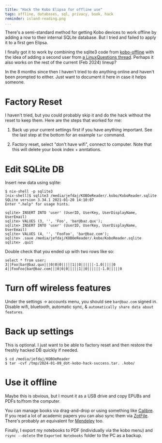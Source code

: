 ```yaml
---
title: "Hack the Kobo Elipsa for offline use"
tags: offline, databases, sql, privacy, book, hack
reminder: island-reading.png
...
```


There's a semi-standard method for getting Kobo devices to work offline by adding a row to their internal SQLite database.
But I tried and failed to apply it to a first gen Elipsa.

I finally got it to work by combining the sqlite3 code from [kobo-offline][ko]
with the idea of adding a second user from [a LinuxQuestions thread][tr].
Perhaps it also works on the rest of the current (Feb 2024) lineup?

In the 8 months since then I haven't tried to do anything online and haven't been prompted to either.
Just want to document it here in case it helps someone.

# Factory Reset

I haven't tried, but you could probably skip it and do the hack without the reset to keep them.
Here are the steps that worked for me:

1. Back up your current settings first if you have anything important.
   See the last step at the bottom for an example `tar` command.

3. Factory reset, select "don't have wifi", connect to computer.
Note that this will delete your book index + anntations.

# Edit SQLite DB

Insert new data using sqlite:

~~~{ .bash }
$ nix-shell -p sqlite3
[nix-shell]$ sqlite3 /media/jefdaj/KOBOeReader/.kobo/KoboReader.sqlite 
SQLite version 3.34.1 2021-01-20 14:10:07
Enter ".help" for usage hints.
~~~

~~~{ .sql }
sqlite> INSERT INTO 'user' (UserID, UserKey, UserDisplayName, UserEmail)
sqlite> VALUES (3, '', 'Foo', 'bar@baz.qux');
sqlite> INSERT INTO 'user' (UserID, UserKey, UserDisplayName, UserEmail)
sqlite> VALUES (4, '', 'FooFoo', 'bar@baz.com');
sqlite> .save /media/jefdaj/KOBOeReader/.kobo/KoboReader.sqlite
sqlite> .quit
~~~

Double check that you ended up with two rows like so:

~~~{ .sql }
select * from user;
3||Foo|bar@baz.qux|||0|0|0|||||1||0||||||-1.0|||||0
4||FooFoo|bar@baz.com|||0|0|0|||||1||0||||||-1.0|||||0
~~~

# Turn off wireless features

Under the settings &rarr; accounts menu, you should see `bar@baz.com` signed in.
Disable wifi, bluetooth, automatic sync, & `automatically share data about features`.

# Back up settings

This is optional.
I just want to be able to factory reset and then restore the freshly hacked DB quickly if needed.

~~~{ .bash }
$ cd /media/jefdaj/KOBOeReader
$ tar -cvf /tmp/2024-01-09_dot-kobo-hack-success.tar. .kobo/
~~~~

# Use it offline

Maybe this is obvious, but I mount it as a USB drive and copy EPUBs and PDFs to/from the computer.

You can manage books via drag-and-drop or using something like [Calibre][calibre].
If you read a lot of academic papers you can also sync them via [ZotFile][zotfile].
There's probably an equivalent for [Mendeley][mendeley] too.

Finally, I export my notebooks to PDF (individually via the kobo menu) and `rsync --delete` the `Exported Notebooks` folder to the PC as a backup.

[ko]: https://kobo-offline.virgulilla.com/
[tr]: https://www.linuxquestions.org/questions/linux-hardware-18/kobo-touch-cannot-get-past-welcome-to-kobo-4175695159/page2.html
[calibre]: https://calibre-ebook.com/
[zotfile]: https://zotfile.com/
[mendeley]: https://www.mendeley.com/

